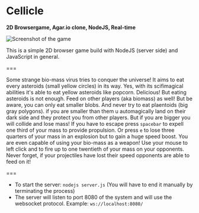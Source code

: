 # Cellicle

**2D Browsergame, Agar.io clone, NodeJS, Real-time**

![Screenshot of the game](http://ckonnertz.fasthp.de/cellicle/cellicle.jpg)

This is a simple 2D browser game build with NodeJS (server side) and JavaScript in general.

===

Some strange bio-mass virus tries to conquer the universe! It aims to eat every asteroids (small yellow circles) in its way. Yes, with its scifimagical abilities it's able to eat yellow asteroids like popcorn. Delicious! But eating asteroids is not enough. Feed on other players (aka biomass) as well! But be aware, you can only eat smaller blobs. And never try to eat plaentoids (big gray polygons). if you are smaller than them u automagically land on their dark side and they protect you from other players. But if you are bigger you will collide and lose mass! If you have to escape press `spacebar` to expell one third of your mass to provide propulsion. Or press `e` to lose three quarters of your mass in an explosion but to gain a huge speed boost. You are even capable of using your bio-mass as a weapon! Use your mouse to left click and to fire up to one twentieth of your mass on your opponents. Never forget, if your projectiles have lost their speed opponents are able to feed on it!

===

* To start the server: `nodejs server.js` (You will have to end it manually by terminating the process)
* The server will listen to port 8080 of the system and will use the websocket protocol. Example: `ws://localhost:8080/` 
